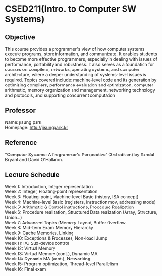 # CSED211(Intro. to Computer SW Systems)

## Objective
This course provides a programmer's view of how computer systems execute programs, store information, and communicate. It enables students to become more effective programmers, especially in dealing with issues of performance, portability and robustness. It also serves as a foundation for courses on compilers, networks, operating systems, and computer architecture, where a deeper understanding of systems-level issues is required. Topics covered include: machine-level code and its generation by optimizing compilers, performance evaluation and optimization, computer arithmetic, memory organization and management, networking technology and protocols, and supporting concurrent computation

## Professor
Name: jisung park  
Homepage: http://jisungpark.kr

## Reference
"Computer Systems: A Programmer's Perspective" (3rd edition) by Randal Bryant and David O'Hallaron.

## Lecture Schedule
Week 1: Introduction, Integer representation  
Week 2: Integer, Floating-point representation  
Week 3: Floating-point, Machine-level Basic (history, ISA concept)  
Week 4: Machine-level Basic (registers, instruction mov, addressing mode)  
Week 5: Arithmetic & Control instructions, Procedure Realization  
Week 6: Procedure realization, Structured Data realization (Array, Structure, Union...)  
Week 7: Advanced Topics (Memory Layout, Buffer Overflow)  
Week 8: Mid-term Exam, Memory Hierarchy  
Week 9: Cache Memories, Linking  
Week 10: Exceptions & Processes, Non-loacl Jump  
Week 11: I/O Sub-device control  
Week 12: Virtual Memory  
Week 13: Virtual Memory (cont.), Dynamic MA  
Week 14: Dynamic MA (cont.), Networking  
Week 15: Program optimization, Thread-level Parallelism  
Week 16: Final exam
